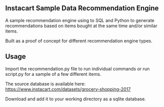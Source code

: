 ## Instacart Sample Data Recommendation Engine

A sample recommendation engine using to SQL and Python to generate recommendations based on items bought at the same time and/or similar items.

Built as a proof of concept for different recommendation engine types.

## Usage
Import the recommendation.py file to run individual commands or run script.py for a sample of a few different items.

The source database is available here: https://www.instacart.com/datasets/grocery-shopping-2017

Download and add it to your working directory as a sqlite database.
